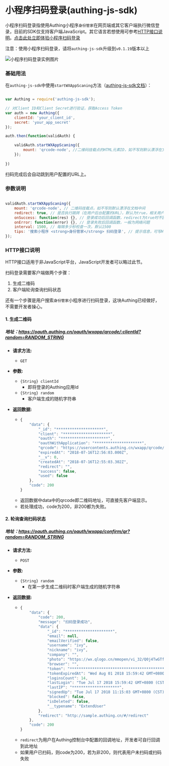 # 小程序扫码登录(authing-js-sdk)

小程序扫码登录指使用Authing小程序``身份管家``在网页端或其它客户端执行微信登录，目前的SDK仅支持客户端JavaScript。其它语言若想使用可参考[HTTP接口说明](https://docs.authing.cn/#/quick_start/wxapp_scan_login?id=http%E6%8E%A5%E5%8F%A3%E8%AF%B4%E6%98%8E)。[点击此处立即体验小程序扫码登录](http://sample.authing.cn)

注意：使用小程序扫码登录，请将``authing-js-sdk``升级到``v0.1.19``版本以上

![小程序扫码登录实例图片](https://usercontents.authing.cn/wxapp-sacan.png)

### 基础用法

在``authing-js-sdk``中使用``startWXAppScaning``方法（[authing-js-sdk文档](https://docs.authing.cn/#/quick_start/javascript)）： 

``` javascript

var Authing = require('authing-js-sdk');

// 对Client ID和Client Secret进行验证，获取Access Token
var auth = new Authing({
	clientId: 'your_client_id',
	secret: 'your_app_secret'
});

auth.then(function(validAuth) {

	validAuth.startWXAppScaning({
    	mount: 'qrcode-node', //二维码挂载点的HTML元素ID，如不写则默认漂浮在文档中间
	});
	
})

```

扫码完成后会自动跳到用户配置的URL上。

### 参数说明

``` javascript

validAuth.startWXAppScaning({
  	mount: 'qrcode-node', // 二维码挂载点，如不写则默认漂浮在文档中间
  	redirect: true, // 是否执行跳转（在用户后台配置的URL），默认为true，相关用户信息回传至url上
  	onSuccess: function(res) {}, // 登录成功后回调函数，redirect为true时不回调此函数
  	onError: function(error) {}, // 登录失败后回调函数，一般为网络问题
  	interval: 1500, // 每隔多少秒检查一次，默认1500
  	tips: '搜索小程序 <strong>身份管家</strong> 扫码登录', // 提示信息，可写HTML
});

```

### HTTP接口说明

HTTP接口适用于非JavaScript平台，JavaScript开发者可以略过此节。

扫码登录需要客户端做两个步骤：

1. 生成二维码
2. 客户端轮询查询扫码状态

还有一个步骤是用户搜索``身份管家``小程序进行扫码登录，这块Authing已经做好，不需要开发者操心。

#### 1. 生成二维码

##### 地址：https://oauth.authing.cn/oauth/wxapp/qrcode/:clientId?random=RANDOM_STRING

- **请求方法:**

  - ```GET```

- **参数:**

  - ```{String} clientId```
  	- 即将登录的Authing应用Id
  - ```{String} random```
  	- 客户端生成的随机字符串

- **返回数据:**

  - ``` javascript
	{
		"data": {
			"_id": "*********************",
			"client": "*********************",
			"oauth": "*********************",
			"oauthWithApplication": "*********************",
			"qrcode": "https://usercontents.authing.cn/wxapp/qrcode/SweuVjfoPwSUTVEUv.png",
			"expiredAt": "2018-07-16T12:56:03.000Z",
			"__v": 0,
			"createdAt": "2018-07-16T12:55:03.302Z",
			"redirect": "",
			"success": false,
			"used": false
		},
		"code": 200
	}
    ```
   - 返回数据中data中的qrcode即二维码地址，可直接先客户端显示。
   - 若处理成功，code为200，非200都为失败。

#### 2. 轮询查询扫码状态

##### 地址：https://oauth.authing.cn/oauth/wxapp/confirm/qr?random=RANDOM_STRING

- **请求方法:**

  - ```POST```

- **参数:**

  - ```{String} random```
  	- 在第一步生成二维码时客户端生成的随机字符串

- **返回数据:**

  - ``` javascript
	{
		"data": {
			"code": 200,
			"message": "扫码登录成功",
			"data": {
				"_id": "*********************",
				"email": null,
				"emailVerified": false,
				"username": "ivy",
				"nickname": "ivy",
				"company": "",
				"photo": "https://wx.qlogo.cn/mmopen/vi_32/Q0j4TwGTfTLkQc7PfrbBqFMib6lkPUxaA5UsMiadibfWQtKv0CBcKnH2khXicvUB9WB2ibYxN6GRTaTsQfPtlsAafBg/132",
				"browser": "",
				"token": "******************************************.*********************.*********************",
				"tokenExpiredAt": "Wed Aug 01 2018 15:59:42 GMT+0800 (CST)",
				"loginsCount": 14,
				"lastLogin": "Tue Jul 17 2018 15:59:42 GMT+0800 (CST)",
				"lastIP": "*********************",
				"signedUp": "Tue Jul 17 2018 11:15:03 GMT+0800 (CST)",
				"blocked": false,
				"isDeleted": false,
				"__typename": "ExtendUser"
			},
			"redirect": "http://sample.authing.cn/#/redirect"
		},
		"code": 200
	}
    ```
  - ``redirect``为用户在Authing控制台中配置的回调地址，开发者可自行回调到此地址
  - 如果用户已扫码，则code为200，若为非200，则代表用户未扫码或扫码失败
